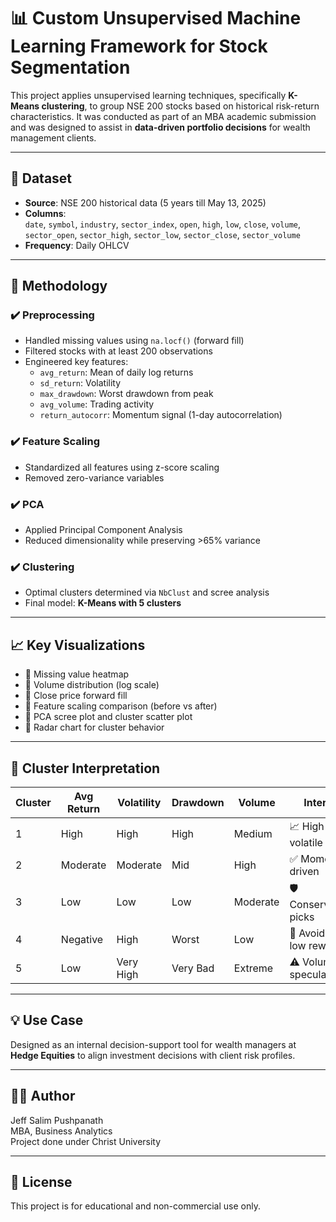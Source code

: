 # 📊 Custom Unsupervised Machine Learning Framework for Stock Segmentation

This project applies unsupervised learning techniques, specifically **K-Means clustering**, to group NSE 200 stocks based on historical risk-return characteristics. It was conducted as part of an MBA academic submission and was designed to assist in **data-driven portfolio decisions** for wealth management clients.

---

## 📁 Dataset
- **Source**: NSE 200 historical data (5 years till May 13, 2025)
- **Columns**:  
  `date`, `symbol`, `industry`, `sector_index`, `open`, `high`, `low`, `close`, `volume`, `sector_open`, `sector_high`, `sector_low`, `sector_close`, `sector_volume`
- **Frequency**: Daily OHLCV

---

## 🧪 Methodology

### ✔️ Preprocessing
- Handled missing values using `na.locf()` (forward fill)
- Filtered stocks with at least 200 observations
- Engineered key features:
  - `avg_return`: Mean of daily log returns
  - `sd_return`: Volatility
  - `max_drawdown`: Worst drawdown from peak
  - `avg_volume`: Trading activity
  - `return_autocorr`: Momentum signal (1-day autocorrelation)

### ✔️ Feature Scaling
- Standardized all features using z-score scaling
- Removed zero-variance variables

### ✔️ PCA
- Applied Principal Component Analysis
- Reduced dimensionality while preserving >65% variance

### ✔️ Clustering
- Optimal clusters determined via `NbClust` and scree analysis
- Final model: **K-Means with 5 clusters**

---

## 📈 Key Visualizations
- 📌 Missing value heatmap
- 📌 Volume distribution (log scale)
- 📌 Close price forward fill
- 📌 Feature scaling comparison (before vs after)
- 📌 PCA scree plot and cluster scatter plot
- 📌 Radar chart for cluster behavior

---

## 🧠 Cluster Interpretation

| Cluster | Avg Return | Volatility | Drawdown | Volume     | Interpretation                 |
|---------|------------|------------|----------|------------|--------------------------------|
| 1       | High       | High       | High     | Medium     | 📈 High-growth but volatile     |
| 2       | Moderate   | Moderate   | Mid      | High       | ✅ Momentum-driven              |
| 3       | Low        | Low        | Low      | Moderate   | 🛡️ Conservative/Stable picks    |
| 4       | Negative   | High       | Worst    | Low        | 🚫 Avoid — High risk, low reward |
| 5       | Low        | Very High  | Very Bad | Extreme    | ⚠️ Volume anomaly, speculative  |

---

## 💡 Use Case
Designed as an internal decision-support tool for wealth managers at **Hedge Equities** to align investment decisions with client risk profiles.

---

## 👨‍🎓 Author
Jeff Salim Pushpanath  
MBA, Business Analytics  
Project done under Christ University

---

## 📄 License
This project is for educational and non-commercial use only.
